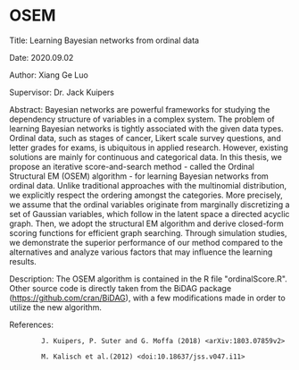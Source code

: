 # OSEM
Title: Learning Bayesian networks from ordinal data

Date: 2020.09.02

Author: Xiang Ge Luo

Supervisor: Dr. Jack Kuipers

Abstract: Bayesian networks are powerful frameworks for studying the dependency structure of variables in a complex system. The problem of learning Bayesian networks is tightly associated with the given data types. Ordinal data, such as stages of cancer, Likert scale survey questions, and letter grades for exams, is ubiquitous in applied research. However, existing solutions are mainly for continuous and categorical data. In this thesis, we propose an iterative score-and-search method - called the Ordinal Structural EM (OSEM) algorithm - for learning Bayesian networks from ordinal data. Unlike traditional approaches with the multinomial distribution, we explicitly respect the ordering amongst the categories. More precisely, we assume that the ordinal variables originate from marginally discretizing a set of Gaussian variables, which follow in the latent space a directed acyclic graph. Then, we adopt the structural EM algorithm and derive closed-form scoring functions for efficient graph searching. Through simulation studies, we demonstrate the superior performance of our method compared to the alternatives and analyze various factors that may influence the learning results.

Description: The OSEM algorithm is contained in the R file "ordinalScore.R". Other source code is directly taken from the BiDAG package (https://github.com/cran/BiDAG), with a few modifications made in order to utilize the new algorithm. 

References: 

            J. Kuipers, P. Suter and G. Moffa (2018) <arXiv:1803.07859v2>

            M. Kalisch et al.(2012) <doi:10.18637/jss.v047.i11>
